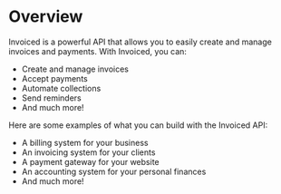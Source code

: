 # Overview

Invoiced is a powerful API that allows you to easily create and manage invoices and payments. With Invoiced, you can:

- Create and manage invoices
- Accept payments
- Automate collections
- Send reminders
- And much more!

Here are some examples of what you can build with the Invoiced API:

- A billing system for your business
- An invoicing system for your clients
- A payment gateway for your website
- An accounting system for your personal finances
- And much more!
